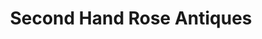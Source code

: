 ---
title: "Second Hand Rose Antiques"
url: /chesterville/second-hand-rose-antiques/
shop: antiques
---